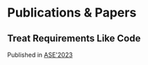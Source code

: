 # Publications & Papers

## Treat Requirements Like Code

Published in [ASE'2023](https://ase-workshop.github.io/2023/)
